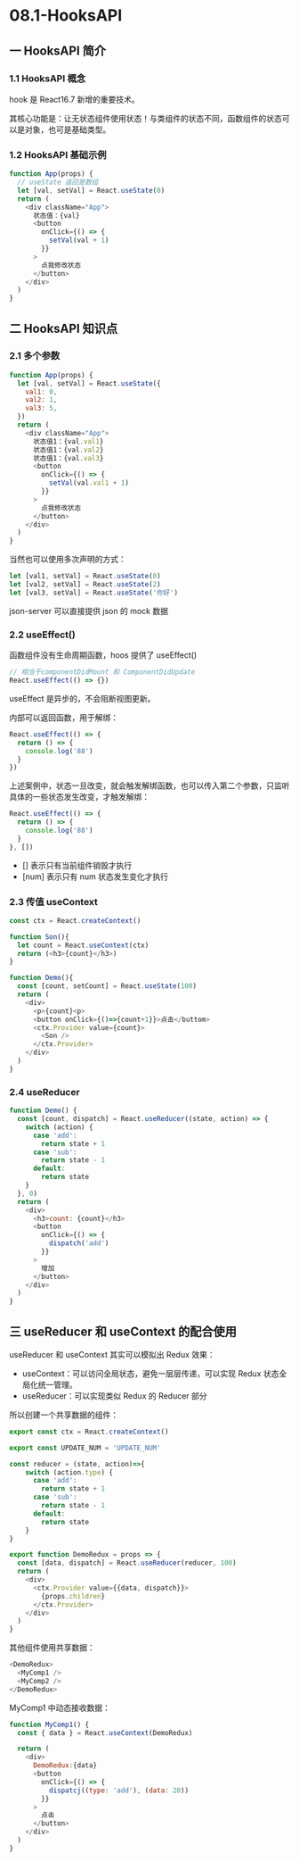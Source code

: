 # 08.1-HooksAPI

## 一 HooksAPI 简介

### 1.1 HooksAPI 概念

hook 是 React16.7 新增的重要技术。

其核心功能是：让无状态组件使用状态！与类组件的状态不同，函数组件的状态可以是对象，也可是基础类型。

### 1.2 HooksAPI 基础示例

```js
function App(props) {
  // useState 返回是数组
  let [val, setVal] = React.useState(0)
  return (
    <div className="App">
      状态值：{val}
      <button
        onClick={() => {
          setVal(val + 1)
        }}
      >
        点我修改状态
      </button>
    </div>
  )
}
```

## 二 HooksAPI 知识点

### 2.1 多个参数

```js
function App(props) {
  let [val, setVal] = React.useState({
    val1: 0,
    val2: 1,
    val3: 5,
  })
  return (
    <div className="App">
      状态值1：{val.val1}
      状态值1：{val.val2}
      状态值1：{val.val3}
      <button
        onClick={() => {
          setVal(val.val1 + 1)
        }}
      >
        点我修改状态
      </button>
    </div>
  )
}
```

当然也可以使用多次声明的方式：

```js
let [val1, setVal] = React.useState(0)
let [val2, setVal] = React.useState(2)
let [val3, setVal] = React.useState('你好')
```

json-server 可以直接提供 json 的 mock 数据

### 2.2 useEffect()

函数组件没有生命周期函数，hoos 提供了 useEffect()

```js
// 相当于componentDidMount 和 ComponentDidUpdate
React.useEffect(() => {})
```

useEffect 是异步的，不会阻断视图更新。

内部可以返回函数，用于解绑：

```js
React.useEffect(() => {
  return () => {
    console.log('88')
  }
})
```

上述案例中，状态一旦改变，就会触发解绑函数，也可以传入第二个参数，只监听具体的一些状态发生改变，才触发解绑：

```js
React.useEffect(() => {
  return () => {
    console.log('88')
  }
}, [])
```

- [] 表示只有当前组件销毁才执行
- [num] 表示只有 num 状态发生变化才执行

### 2.3 传值 useContext

```js
const ctx = React.createContext()

function Son(){
  let count = React.useContext(ctx)
  return (<h3>{count}</h3>)
}

function Demo(){
  const [count, setCount] = React.useState(100)
  return (
    <div>
      <p>{count}<p>
      <button onClick={()=>{count+1}}>点击</buttom>
      <ctx.Provider value={count}>
        <Son />
      </ctx.Provider>
    </div>
  )
}
```

### 2.4 useReducer

```js
function Demo() {
  const [count, dispatch] = React.useReducer((state, action) => {
    switch (action) {
      case 'add':
        return state + 1
      case 'sub':
        return state - 1
      default:
        return state
    }
  }, 0)
  return (
    <div>
      <h3>count: {count}</h3>
      <button
        onClick={() => {
          dispatch('add')
        }}
      >
        增加
      </button>
    </div>
  )
}
```

## 三 useReducer 和 useContext 的配合使用

useReducer 和 useContext 其实可以模拟出 Redux 效果：

- useContext：可以访问全局状态，避免一层层传递，可以实现 Redux 状态全局化统一管理。
- useReducer：可以实现类似 Redux 的 Reducer 部分

所以创建一个共享数据的组件：

```js
export const ctx = React.createContext()

export const UPDATE_NUM = 'UPDATE_NUM'

const reducer = (state, action)=>{
    switch (action.type) {
      case 'add':
        return state + 1
      case 'sub':
        return state - 1
      default:
        return state
    }
}

export function DemoRedux = props => {
  const [data, dispatch] = React.useReducer(reducer, 100)
  return (
    <div>
      <ctx.Provider value={{data, dispatch}}>
        {props.children}
      </ctx.Provider>
    </div>
  )
}
```

其他组件使用共享数据：

```js
<DemoRedux>
  <MyComp1 />
  <MyComp2 />
</DemoRedux>
```

MyComp1 中动态接收数据：

```js
function MyComp1() {
  const { data } = React.useContext(DemoRedux)

  return (
    <div>
      DemoRedux:{data}
      <button
        onClick={() => {
          dispatcj((type: 'add'), (data: 20))
        }}
      >
        点击
      </button>
    </div>
  )
}
```
